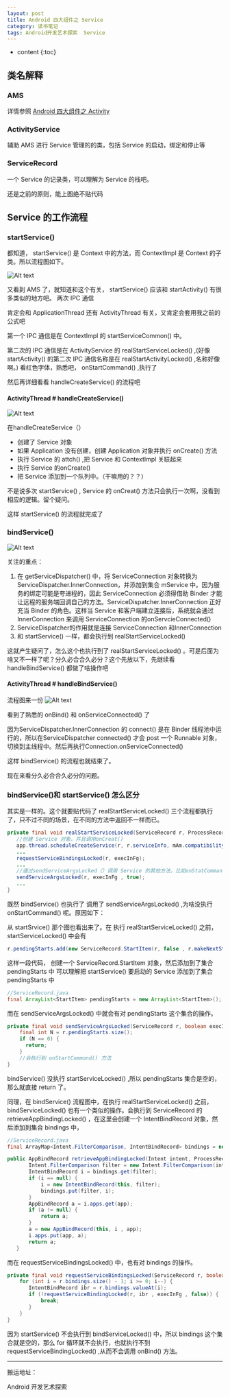 ```yaml
---
layout: post
title: Android 四大组件之 Service
category: 读书笔记
tags: Android开发艺术探索  Service 
---
```

* content
{:toc}
## 类名解释
### AMS
详情参照 [Android 四大组件之 Activity](../../../../2019/03/15/Android-Activity-Core/)

### ActivityService
辅助 AMS 进行 Service 管理的的类，包括 Service 的启动，绑定和停止等

### ServiceRecord
一个 Service 的记录类，可以理解为 Service 的栈吧。

还是之前的原则，能上图绝不贴代码
## Service 的工作流程
### startService()
都知道， startService() 是 Context 中的方法，而 ContextImpl 是 Context 的子类。所以流程图如下。

![Alt text](../../../../images/startservice.png)

又看到 AMS 了，就知道和这个有关， startService() 应该和 startActivity() 有很多类似的地方吧。
两次 IPC 通信

肯定会和 ApplicationThread 还有 ActivityThread 有关，又肯定会套用我之前的公式吧

第一个 IPC 通信是在 ContextImpl 的 startServiceCommon() 中。

第二次的 IPC 通信是在 ActivityService 的 realStartServiceLocked() ,(好像 startActivity() 的第二次 IPC 通信名称是在 realStartActivityLocked() ,名称好像啊。)
看红色字体，熟悉吧， onStartCommand() ,执行了

然后再详细看看 handleCreateService() 的流程吧
#### ActivityThread # handleCreateService()
![Alt text](../../../../images/handleCreateService.png)

在handleCreateService（）
* 创建了 Service 对象
* 如果 Application 没有创建，创建 Application 对象并执行 onCreate() 方法
* 执行 Service 的 attch() ,把 Service 和 ContextImpl 关联起来
* 执行 Service 的onCreate()  
* 把 Service 添加到一个队列中。（干嘛用的？？）

不是说多次 startService() , Service 的 onCreat() 方法只会执行一次啊，没看到相应的逻辑。留个疑问。

这样 startService() 的流程就完成了


### bindService()

![Alt text](../../../../images/bindService.png)

关注的重点：
1. 在 getServiceDispatcher() 中，将 ServiceConnection 对象转换为ServiceDispatcher.InnerConnection，并添加到集合 mService 中。因为服务的绑定可能是夸进程的，因此 ServiceConnection 必须得借助 Binder 才能让远程的服务端回调自己的方法。ServiceDispatcher.InnerConnection 正好充当 Binder 的角色。这样当 Service 和客户端建立连接后，系统就会通过 InnerConnection 来调用 ServiceConnection 的onServcieConnected()
2. ServiceDispatcher的作用就是连接 ServiceConnection 和InnerConnection
3. 和 startService() 一样，都会执行到 realStartServiceLocked()

这就产生疑问了，怎么这个也执行到了 realStartServiceLocked() 。可是后面为啥又不一样了呢？分久必合合久必分？这个先放以下，先继续看 handleBindService() 都做了啥操作吧

#### ActivityThread # handleBindService()
流程图来一份
![Alt text](../../../../images/handleBindService.png)

看到了熟悉的 onBind() 和 onServiceConnected() 了

因为ServiceDispatcher.InnerConnection 的 connect() 是在 Binder 线程池中运行的，所以在ServiceDispatcher
connected() 才会 post 一个 Runnable 对象，切换到主线程中。然后再执行Connection.onServiceConnected()

这样 bindService() 的流程也就结束了。

现在来看分久必合合久必分的问题。
### bindService()和 startService() 怎么区分
其实是一样的。这个就要贴代码了 realStartServiceLocked() 三个流程都执行了，只不过不同的场景，在不同的方法中返回不一样而已。

```java
private final void realStartServiceLocked(ServiceRecord r, ProcessRecord app , boolean execInFg) throws RemoteException {
   //创建 Service 对象，并且调用onCreat()
   app.thread.scheduleCreateService(r, r.serviceInfo, mAm.compatibilityInfoForPackageLocked(r.serviceInfo.applicationInfo), app.repProcState);
   ...
   requestServiceBindingsLocked(r, execInFg);
   ...
   //通过sendServiceArgsLocked（）调用 Service 的其他方法，比如onStatCommand()
   sendServiceArgsLocked(r, execInFg , true);
   ...
}
```

既然 bindService() 也执行了 调用了 sendServiceArgsLocked() ,为啥没执行 onStartCommand() 呢。原因如下：

从 startSrvice() 那个图也看出来了。在 执行 realStartServiceLocked() 之前， startServiceLocked() 中会有
```java
r.pendingStarts.add(new ServiceRecord.StartItem(r, false , r.makeNextStartId(), service , neededGrants));
```

这样一段代码，
创建一个 ServiceRecord.StartItem 对象，然后添加到了集合 pendingStarts 中
可以理解把 startService() 要启动的 Service 添加到了集合 pendingStarts 中
```java
//ServiceRecord.java
final ArrayList<StartItem> pendingStarts = new ArrayList<StartItem>();
```
而在 sendServiceArgsLocked() 中就会有对 pendingStarts 这个集合的操作。
```java
private final void sendServiceArgsLocked(ServiceRecord r, boolean execInFg , boolean oomAdjusted){
    final int N = r.pendingStarts.size();
    if (N == 0) {
      return;
    }
    //会执行到 onStartCommond() 方法
}
```
bindService() 没执行 startServiceLocked() ,所以 pendingStarts 集合是空的，那么就直接 return 了。

同理，在 bindService() 流程图中，在执行 realStartServiceLocked() 之前， bindServiceLocked() 也有一个类似的操作。会执行到 ServiceRecord 的 retrieveAppBindingLocked() ，在这里会创建一个 IntentBindRecord 对象，然后添加到集合 bindings 中，
```java
//ServiceRecord.java
final ArrayMap<Intent.FilterComparison, IntentBindRecord> bindings = new ArrayMap<Intent.FilterComparison, IntentBindRecord>();

public AppBindRecord retrieveAppBindingLocked(Intent intent, ProcessRecord app) {
       Intent.FilterComparison filter = new Intent.FilterComparison(intent);
       IntentBindRecord i = bindings.get(filter);
       if (i == null) {
           i = new IntentBindRecord(this, filter);
           bindings.put(filter, i);
       }
       AppBindRecord a = i.apps.get(app);
       if (a != null) {
           return a;
       }
       a = new AppBindRecord(this, i , app);
       i.apps.put(app, a);
       return a;
   }
```
而在 requestServiceBindingsLocked() 中，也有对 bindings 的操作。
```java
private final void requestServiceBindingsLocked(ServiceRecord r, boolean execInFg) {
    for (int i = r.bindings.size() - 1; i >= 0; i--) {
       IntentBindRecord ibr = r.bindings.valueAt(i);
       if (!requestServiceBindingLocked(r, ibr , execInFg , false)) {
           break;
       }
    }
}
```
因为 startService() 不会执行到 bindServiceLocked() 中，所以 bindings 这个集合就是空的，那么 for 循环就不会执行，也就执行不到 requestServiceBindingLocked() ,从而不会调用 onBind() 方法。


---
搬运地址：    

Android 开发艺术探索
